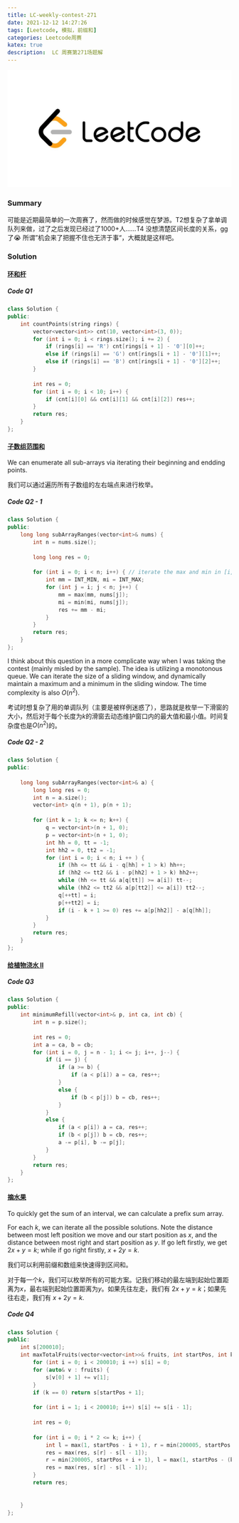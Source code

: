 ```yaml
---
title: LC-weekly-contest-271
date: 2021-12-12 14:27:26
tags: [Leetcode, 模拟，前缀和]
categories: Leetcode周赛
katex: true
description:  LC 周赛第271场题解
---
```


![LC](/images/Leetcode.jpg)

<!--more-->

### **Summary**

可能是近期最简单的一次周赛了，然而做的时候感觉在梦游。T2想复杂了拿单调队列来做，过了之后发现已经过了1000+人......T4 没想清楚区间长度的关系，gg了😭 所谓”机会来了把握不住也无济于事“，大概就是这样吧。

###  **Solution**

#### [环和杆](https://leetcode-cn.com/problems/rings-and-rods/)

##### **Code Q1**
```cpp
class Solution {
public:
    int countPoints(string rings) {
        vector<vector<int>> cnt(10, vector<int>(3, 0));
        for (int i = 0; i < rings.size(); i += 2) {
            if (rings[i] == 'R') cnt[rings[i + 1] - '0'][0]++;
            else if (rings[i] == 'G') cnt[rings[i + 1] - '0'][1]++;
            else if (rings[i] == 'B') cnt[rings[i + 1] - '0'][2]++;
        }
        
        int res = 0;
        for (int i = 0; i < 10; i++) {
            if (cnt[i][0] && cnt[i][1] && cnt[i][2]) res++;
        }
        return res;
    }
};
```
#### [子数组范围和](https://leetcode-cn.com/problems/sum-of-subarray-ranges/)

We can enumerate all sub-arrays via iterating their beginning and endding points.

我们可以通过遍历所有子数组的左右端点来进行枚举。

##### **Code Q2 - 1**
```cpp
class Solution {
public:
    long long subArrayRanges(vector<int>& nums) {
        int n = nums.size();

        long long res = 0;
        
        for (int i = 0; i < n; i++) { // iterate the max and min in [i, j]
            int mm = INT_MIN, mi = INT_MAX;
            for (int j = i; j < n; j++) {
                mm = max(mm, nums[j]);
                mi = min(mi, nums[j]);
                res += mm - mi;
            }
        }
        return res;
    }
};
```

I think about this question in a more complicate way when I was taking the contest (mainly misled by the sample). The idea is utilizing a monotonous queue. We can iterate the size of a sliding window, and dynamically maintain a maximum and a minimum in the sliding window. The time complexity is also $O(n^2)$.

考试时想复杂了用的单调队列（主要是被样例迷惑了），思路就是枚举一下滑窗的大小，然后对于每个长度为$k$的滑窗去动态维护窗口内的最大值和最小值。时间复杂度也是$O(n^2)$的。

##### **Code Q2 - 2**
```cpp
class Solution {
public:
    
    long long subArrayRanges(vector<int>& a) {
        long long res = 0;
        int n = a.size();
        vector<int> q(n + 1), p(n + 1);
        
        for (int k = 1; k <= n; k++) {
            q = vector<int>(n + 1, 0);
            p = vector<int>(n + 1, 0);
            int hh = 0, tt = -1;
            int hh2 = 0, tt2 = -1;
            for (int i = 0; i < n; i ++ ) {
                if (hh <= tt && i - q[hh] + 1 > k) hh++;
                if (hh2 <= tt2 && i - p[hh2] + 1 > k) hh2++;
                while (hh <= tt && a[q[tt]] >= a[i]) tt--;
                while (hh2 <= tt2 && a[p[tt2]] <= a[i]) tt2--;
                q[++tt] = i;
                p[++tt2] = i;
                if (i - k + 1 >= 0) res += a[p[hh2]] - a[q[hh]]; 
            }
        }
        return res;
    }
};
```

#### [给植物浇水 II](https://leetcode-cn.com/problems/watering-plants-ii/)

##### **Code Q3**

```cpp
class Solution {
public:
    int minimumRefill(vector<int>& p, int ca, int cb) {
        int n = p.size();
        
        int res = 0;
        int a = ca, b = cb;
        for (int i = 0, j = n - 1; i <= j; i++, j--) {
            if (i == j) {
                if (a >= b) {
                    if (a < p[i]) a = ca, res++;
                }
                else {
                    if (b < p[j]) b = cb, res++;
                }
            }
            else {
                if (a < p[i]) a = ca, res++;
                if (b < p[j]) b = cb, res++;
                a -= p[i], b -= p[j];
            }
        }
        return res;
    }
};
```

#### [摘水果](https://leetcode-cn.com/problems/maximum-fruits-harvested-after-at-most-k-steps/)

To quickly get the sum of an interval, we can calculate a prefix sum array.

For each $k$, we can iterate all the possible solutions. Note the distance between most left position we move and our start position as $x$, and the distance between most right and start position as $y$. If go left firstly, we get $2x + y = k$; while if go right firstly, $x + 2y = k$. 

我们可以利用前缀和数组来快速得到区间和。

对于每一个$k$，我们可以枚举所有的可能方案。记我们移动的最左端到起始位置距离为$x$，最右端到起始位置距离为$y$。如果先往左走，我们有 $2x + y = k$；如果先往右走，我们有 $x + 2y = k$. 

##### **Code Q4**

```cpp
class Solution {
public:
    int s[200010];
    int maxTotalFruits(vector<vector<int>>& fruits, int startPos, int k) {
        for (int i = 0; i < 200010; i ++) s[i] = 0;
        for (auto& v : fruits) {
            s[v[0] + 1] += v[1];
        }
        if (k == 0) return s[startPos + 1];
        
        for (int i = 1; i < 200010; i++) s[i] += s[i - 1];

        int res = 0;

        for (int i = 0; i * 2 <= k; i++) {
            int l = max(1, startPos - i + 1), r = min(200005, startPos + (k - 2 * i) + 1);
            res = max(res, s[r] - s[l - 1]);
            r = min(200005, startPos + i + 1), l = max(1, startPos - (k - 2 * i) + 1);
            res = max(res, s[r] - s[l - 1]);
        }
        return res;
        
        
    }
};
```